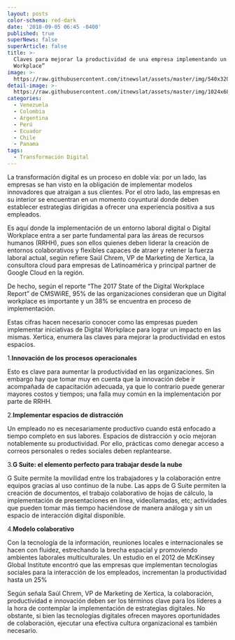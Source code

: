 ```yaml
---
layout: posts
color-schema: red-dark
date: '2018-09-05 06:45 -0400'
published: true
superNews: false
superArticle: false
title: >-
  Claves para mejorar la productividad de una empresa implementando un “Digital
  Workplace”
image: >-
  https://raw.githubusercontent.com/itnewslat/assets/master/img/540x320/Empleo-pg.jpg
detail-image: >-
  https://raw.githubusercontent.com/itnewslat/assets/master/img/1024x680/Empleo-g.jpg
categories:
  - Venezuela
  - Colombia
  - Argentina
  - Perú
  - Ecuador
  - Chile
  - Panama
tags:
  - Transformación Digital
---
```

La transformación digital es un proceso en doble vía: por un lado, las empresas se han visto en la obligación de implementar modelos innovadores que atraigan a sus clientes. Por el otro lado, las empresas en su interior se encuentran en un momento coyuntural donde deben establecer estrategias dirigidas a ofrecer una experiencia positiva a sus empleados. 

Es aquí donde la implementación de un entorno laboral digital o Digital Workplace entra a ser parte fundamental para las áreas de recursos humanos (RRHH), pues son ellos quienes deben liderar la creación de entornos colaborativos y flexibles capaces de atraer y retener la fuerza laboral actual, según refiere Saúl Chrem, VP de Marketing de Xertica, la consultora cloud para empresas de Latinoamérica y principal partner de Google Cloud en la región.

De hecho, según el reporte “The 2017 State of the Digital Workplace Report” de CMSWiRE, 95% de las organizaciones consideran que un Digital workplace es importante y un 38% se encuentra en proceso de implementación.

Estas cifras hacen necesario conocer como las empresas pueden implementar iniciativas de Digital Workplace para lograr un impacto en las mismas. Xertica, enumera las claves para mejorar la productividad en estos espacios. 

1.**Innovación de los procesos operacionales**

Esto es clave para aumentar la productividad en las organizaciones. Sin embargo hay que tomar muy en cuenta que la innovación debe ir acompañada de capacitación adecuada, ya que lo contrario puede generar 
mayores costos y tiempos; una falla muy común en la implementación por parte de RRHH. 

2.**Implementar espacios de distracción**

Un empleado no es necesariamente productivo cuando está enfocado a tiempo completo en sus labores. Espacios de distracción y ocio mejoran notablemente su productividad. Por ello, prácticas como denegar 
acceso a correos personales o redes sociales deben replantearse.

3.**G Suite: el elemento perfecto para trabajar desde la nube** 

G Suite permite la movilidad entre los trabajadores y la colaboración entre equipos gracias al uso continuo de la nube. Las apps de G Suite permiten la creación de documentos, el trabajo colaborativo de hojas de cálculo, la implementación de presentaciones en línea, videollamadas, etc; actividades que pueden tomar más tiempo haciéndose de manera análoga y sin un espacio de interacción digital disponible. 

4.**Modelo colaborativo** 

Con la tecnología de la información, reuniones locales e internacionales se hacen con fluidez, estrechando la brecha espacial y promoviendo ambientes laborales multiculturales. Un estudio en el 2012 de McKinsey Global Institute encontró que las empresas que implementan tecnologías sociales para la interacción de los empleados, incrementan la productividad hasta un 25%

Según señala Saúl Chrem, VP de Marketing de Xertica, la colaboración, productividad e innovación deben ser los términos clave para los líderes a la hora de contemplar la implementación de estrategias digitales. No obstante, si bien las tecnologías digitales ofrecen mayores oportunidades de colaboración, ejecutar una efectiva cultura organizacional es también necesario.
